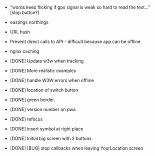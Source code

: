 - "words keep flicking if gps signal is weak so hard to read the text..." [stop button?]
- eastings northings
- URL hash
- Prevent direct calls to API - difficult because app can be offline
- nginx caching


- [DONE] Update w3w when tracking
- [DONE] More realistic examples
- [DONE] handle W3W errors when offline
- [DONE] location of switch button
- [DONE] green border.
- [DONE] version number on pwa
- [DONE] refocus
- [DONE] insert symbol at right place
- [DONE] Initial big screen with 2 buttons
- [DONE] [BUG] stop callbacks when leaving YourLocation screen
